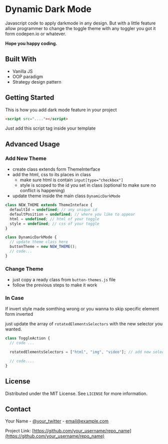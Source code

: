 # Dynamic Dark Mode

Javascript code to apply darkmode in any design.
But with a little feature allow programmer to change the toggle theme with any toggler you got it form codepen.io or whatever.

**Hope you happy coding.**

## Built With

- Vanilla JS
- OOP paradigm
- Strategy design pattern

## Getting Started

This is how you add dark mode feature in your project

```html
<script src="...."></script>
```

Just add this script tag inside your template

## Advanced Usage

### Add New Theme

- create class extends form ThemeInterface
- add the html, css to its places in class
  - make sure html is contain `input[type="checkbox"]`
  - style is scoped to the id you set in class (optional to make sure no conflict is happening)
- update theme inside the main class `DynamicDarkMode`

```js
class NEW_THEME extends ThemeInteface {
  defaultId = undefined; // any unique id
  defaultPosition = undefined; // where you like to appear
  html = undefined; // html of your toggle
  style = undefined; // css of your toggle
}

class DynamicDarkMode {
  // update theme class here
  buttonTheme = new NEW_THEME();
  // code...
}
```

### Change Theme

- just copy a ready class from `button-themes.js` file
- follow the previous steps to make it work

### In Case

If invert style made somthing wrong or you wanna to skip specific element form inverted

just update the array of `rotatedElementsSelectors` with the new selector you wanted.

```js
class ToggleAction {
  // code ...

  rotatedElementsSelectors = ["html", "img", "video"]; // add new selectors in this array

  // code....
}
```

## License

Distributed under the MIT License. See `LICENSE` for more information.

## Contact

Your Name - [@your_twitter](https://twitter.com/your_username) - email@example.com

Project Link: [https://github.com/your_username/repo_name](https://github.com/your_username/repo_name)
